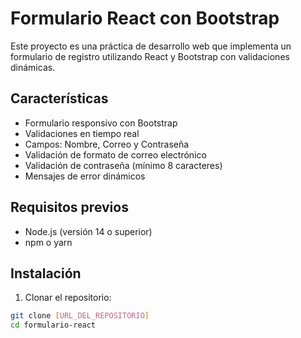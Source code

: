 # Formulario React con Bootstrap

Este proyecto es una práctica de desarrollo web que implementa un formulario de registro utilizando React y Bootstrap con validaciones dinámicas.

## Características

- Formulario responsivo con Bootstrap
- Validaciones en tiempo real
- Campos: Nombre, Correo y Contraseña
- Validación de formato de correo electrónico
- Validación de contraseña (mínimo 8 caracteres)
- Mensajes de error dinámicos

## Requisitos previos

- Node.js (versión 14 o superior)
- npm o yarn

## Instalación

1. Clonar el repositorio:
```bash
git clone [URL_DEL_REPOSITORIO]
cd formulario-react
